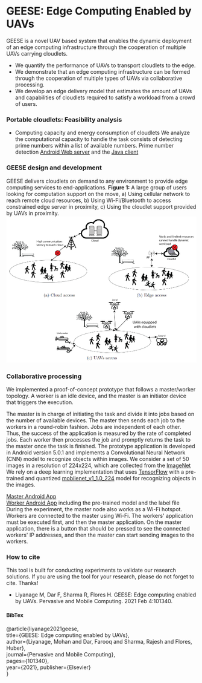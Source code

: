 # GEESE: Edge Computing Enabled by UAVs
GEESE is a novel UAV based system that enables the dynamic deployment of an edge computing infrastructure through the cooperation of multiple UAVs carrying cloudlets.
 
 * We quantify the performance of UAVs to transport cloudlets to the edge.
 * We demonstrate that an edge computing infrastructure can be formed through the cooperation of multiple types of UAVs via collaborative processing.
 * We develop an edge delivery model that estimates the amount of UAVs and capabilities of cloudlets required to satisfy a workload from a crowd of users.

### Portable cloudlets: Feasibility analysis ###

* Computing capacity and energy consumption of cloudlets
We analyze the computational capacity to handle the task consists of detecting prime numbers within a list of available numbers.
Prime number detection [Android Web server](https://github.com/mobile-cloud-computing/GEESE/blob/main/AndServer_With_Battery_Log.zip/ "Android Web server") and the [Java client](https://github.com/mobile-cloud-computing/GEESE/blob/main/PrimeNumberJavaClient.zip/ "Java Client")

### GEESE design and development ###

GEESE delivers cloudlets on demand to any environment to provide edge computing services to end-applications. 
**Figure 1:** A large group of users looking for computation support on the move, a) Using cellular network to reach remote cloud resources, b) Using Wi-Fi/Bluetooth to access constrained edge server in proximity, c) Using the cloudlet support provided by UAVs in proximity.
![Figure 1:](https://github.com/mobile-cloud-computing/GEESE/blob/main/Geese1.PNG)

### Collaborative processing ###
We implemented a proof-of-concept prototype that follows a master/worker topology. A worker is an idle device, and the master is an initiator device that triggers the execution.

The master is in charge of initiating the task and divide it into jobs based on the number of available devices. The master then sends each job to the workers in a round-robin fashion. Jobs are independent of each other. Thus, the success of the application is measured by the rate of completed jobs. Each worker then processes the job and promptly returns the task to the master once the task is finished.
The prototype application is developed in Android version 5.0.1 and implements a Convolutional Neural Network (CNN) model to recognize objects within images.
We consider a set of 50 images in a resolution of 224x224, which are collected from the [ImageNet](http://image-net.org/ " ImageNet")
We rely on a deep learning implementation that uses [TensorFlow](https://www.tensorflow.org/lite/ "TensorFlow") with a pre-trained and quantized [mobilenet_v1_1.0_224](https://www.tensorflow.org/lite/guide/hosted_models/ "mobilenet_v1_1.0_224") model for recognizing objects in the images.

[Master Android App](https://github.com/mobile-cloud-computing/GEESE/blob/main/ImageRecgMaster.zip/ "Master Android App") \
[Worker Android App](https://github.com/mobile-cloud-computing/GEESE/blob/main/ImageRecgWorker.zip/ "Worker Android App") including the pre-trained model and the label file\
During the experiment, the master node also works as a Wi-Fi hotspot. Workers are connected to the master using Wi-Fi. The workers' application must be executed first, and then the master application. On the master application, there is a button that should be pressed to see the connected workers' IP addresses, and then the master can start sending images to the workers. 


### How to cite ###
This tool is built for conducting experiments to validate our research solutions. If you are using the tool for your research, please do not forget to cite. Thanks!
* Liyanage M, Dar F, Sharma R, Flores H. GEESE: Edge computing enabled by UAVs. Pervasive and Mobile Computing. 2021 Feb 4:101340.

#### BibTex ####
@article{liyanage2021geese,\
  title={GEESE: Edge computing enabled by UAVs},\
  author={Liyanage, Mohan and Dar, Farooq and Sharma, Rajesh and Flores, Huber},\
  journal={Pervasive and Mobile Computing},\
  pages={101340},\
  year={2021},
  publisher={Elsevier}\
}
